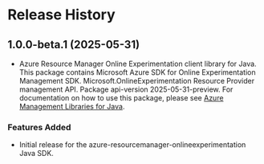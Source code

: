 # Release History

## 1.0.0-beta.1 (2025-05-31)

- Azure Resource Manager Online Experimentation client library for Java. This package contains Microsoft Azure SDK for Online Experimentation Management SDK. Microsoft.OnlineExperimentation Resource Provider management API. Package api-version 2025-05-31-preview. For documentation on how to use this package, please see [Azure Management Libraries for Java](https://aka.ms/azsdk/java/mgmt).

### Features Added

- Initial release for the azure-resourcemanager-onlineexperimentation Java SDK.

